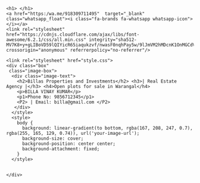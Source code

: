 <html>
  <head>
    <body>
    
    <h1> </h1>
    <a href="https:/wa.me/918309711495"  target="_blank" class="whatsapp_float"><i class="fa-brands fa-whatsapp whatsapp-icon"></i></a>
    <link rel="stylesheet" href="https://cdnjs.cloudflare.com/ajax/libs/font-awesome/6.2.1/css/all.min.css" integrity="sha512-MV7K8+y+gLIBoVD59lQIYicR65iaqukzvf/nwasF0nqhPay5w/9lJmVM2hMDcnK1OnMGCdVK+iQrJ7lzPJQd1w==" crossorigin="anonymous" referrerpolicy="no-referrer"/>

    <link rel="stylesheet" href="style.css">
    <div class="box"
     class="image-box">
      <div class="image-text">
        <h2>Billas Properties and Investments</h2> <h3>| Real Estate Agency |</h3> <h4>Open plots for sale in Warangal</h4>
        <p>BILLA VINAY KUMAR</p>
        <p1>Phone No: 9856712345</p1>
        <P2> | Email: billa@gmail.com </P2>
       </div>
      </style>
      <style>
        body {
          background: linear-gradient(to bottom, rgba(167, 208, 247, 0.7), rgba(255, 165, 129, 0.74)), url('your-image-url');
          background-size: cover;
          background-position: center center;
          background-attachment: fixed;
        }
      </style>
      
      
    </div>
  </body>
</html>
